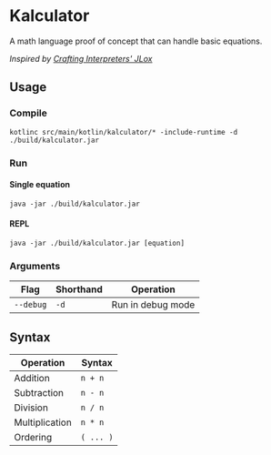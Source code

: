 # Kalculator
A math language proof of concept that can handle basic equations.

_Inspired by [Crafting Interpreters' JLox](https://github.com/munificent/craftinginterpreters)_

## Usage

### Compile
```agsl
kotlinc src/main/kotlin/kalculator/* -include-runtime -d ./build/kalculator.jar
```
### Run

#### Single equation
```agsl
java -jar ./build/kalculator.jar
```

#### REPL

```agsl
java -jar ./build/kalculator.jar [equation]
```

### Arguments

| Flag      | Shorthand | Operation         | 
|-----------|-----------|-------------------|
| `--debug` | `-d`      | Run in debug mode |

## Syntax
| Operation      | Syntax    |
|----------------|-----------|
| Addition       | `n + n`   |
| Subtraction    | `n - n`   |
| Division       | `n / n`   |
| Multiplication | `n * n`   |
| Ordering       | `( ... )` |